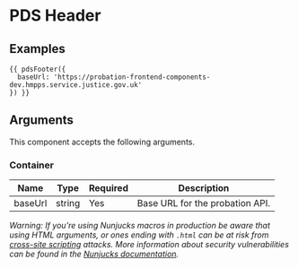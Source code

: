 # PDS Header

## Examples

```njk
{{ pdsFooter({
  baseUrl: 'https://probation-frontend-components-dev.hmpps.service.justice.gov.uk'
}) }}
```

## Arguments

This component accepts the following arguments.

### Container

| Name              | Type   | Required | Description                                                                                   |
| ----------------- | ------ | -------- | --------------------------------------------------------------------------------------------- |
| baseUrl | string | Yes      | Base URL for the probation API. |


_Warning: If you’re using Nunjucks macros in production be aware that using HTML arguments, or ones ending with `.html` can be at risk from [cross-site scripting](https://en.wikipedia.org/wiki/Cross-site_scripting) attacks. More information about security vulnerabilities can be found in the [Nunjucks documentation](https://mozilla.github.io/nunjucks/api.html#user-defined-templates-warning)._
